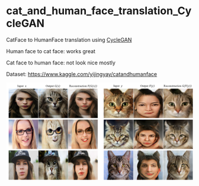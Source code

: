 # cat_and_human_face_translation_CycleGAN

CatFace to HumanFace translation using [CycleGAN](https://keras.io/examples/generative/cyclegan/#build-the-cyclegan-model)

Human face to cat face: works great

Cat face to human face: not look nice mostly

Dataset: https://www.kaggle.com/yijingyay/catandhumanface

<img src="some results.png" width="800"/>

